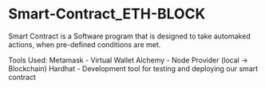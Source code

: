 # Smart-Contract_ETH-BLOCK

Smart Contract is a Software program that is designed to take automaked actions, when pre-defined conditions are met.

Tools Used: 
  Metamask - Virtual Wallet
  Alchemy - Node Provider (local -> Blockchain)
  Hardhat - Development tool for testing and deploying our smart contract
